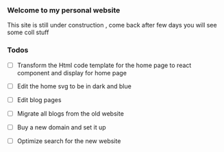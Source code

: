### Welcome to my personal website

This site is still under construction , come back after few days you will see some coll stuff

### Todos

- [ ] Transform the Html code template for the home page to react component and display for home page
- [ ] Edit the home svg to be in dark and blue
- [ ] Edit blog pages 
- [ ] Migrate all blogs from the old website
- [ ] Buy a new domain and set it up
- [ ] Optimize search for the new website

